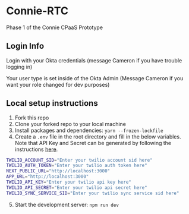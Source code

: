 # Connie-RTC
Phase 1 of the Connie CPaaS Prototype

## Login Info

Login with your Okta credentials (message Cameron if you have trouble logging in)

Your user type is set inside of the Okta Admin (Message Cameron if you want your role changed for dev purposes)

## Local setup instructions
1. Fork this repo
2. Clone your forked repo to your local machine
3. Install packages and dependencies: `yarn --frozen-lockfile`
4. Create a `.env` file in the root directory and fill in the below variables. Note that API Key and Secret can be generated by following the instructions [here](https://www.twilio.com/docs/glossary/what-is-an-api-key).
```zsh
TWILIO_ACCOUNT_SID="Enter your twilio account sid here"
TWILIO_AUTH_TOKEN="Enter your twilio auth token here"
NEXT_PUBLIC_URL="http://localhost:3000"
APP_URL="http://localhost:3000"
TWILIO_API_KEY="Enter your twilio api key here"
TWILIO_API_SECRET="Enter your twilio api secret here"
TWILIO_SYNC_SERVICE_SID="Enter your twilio sync service sid here"
```
5. Start the development server: `npm run dev`
